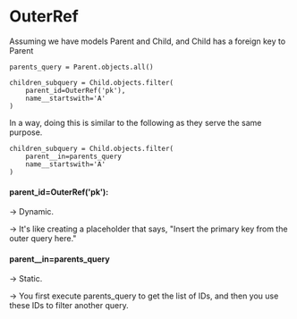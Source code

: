 
# OuterRef

Assuming we have models Parent and Child, and Child has a foreign key to Parent

```
parents_query = Parent.objects.all()

children_subquery = Child.objects.filter(
    parent_id=OuterRef('pk'),
    name__startswith='A'
)
```

In a way, doing this is similar to the following as they serve the same purpose. 

```
children_subquery = Child.objects.filter(
    parent__in=parents_query
    name__startswith='A'
)
```

#### parent_id=OuterRef('pk'): 
-> Dynamic.

-> It's like creating a placeholder that says, "Insert the primary key from the outer query here."

#### parent__in=parents_query
-> Static.

-> You first execute parents_query to get the list of IDs, and then you use these IDs to filter another query.

